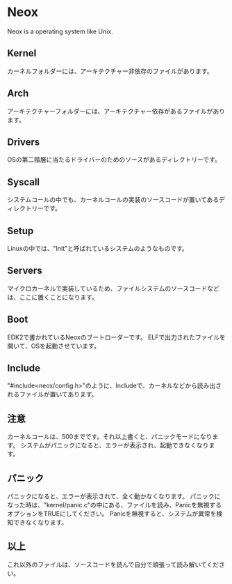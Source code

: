 # Neox

Neox is a operating system like Unix.

## Kernel

カーネルフォルダーには、アーキテクチャー非依存のファイルがあります。

## Arch

アーキテクチャーフォルダーには、アーキテクチャー依存があるファイルがあります。

## Drivers

OSの第二階層に当たるドライバーのためのソースがあるディレクトリーです。

## Syscall

システムコールの中でも、カーネルコールの実装のソースコードが置いてあるディレクトリーです。

## Setup

Linuxの中では、"Init"と呼ばれているシステムのようなものです。

## Servers

マイクロカーネルで実装しているため、ファイルシステムのソースコードなどは、ここに置くことになります。

## Boot

EDK2で書かれているNeoxのブートローダーです。
ELFで出力されたファイルを開いて、OSを起動させています。

## Include

"#include<neox/config.h>"のように、Includeで、カーネルなどから読み出されるファイルが置いてあります。

## 注意

カーネルコールは、500までです。それ以上書くと、パニックモードになります。
システムがパニックになると、エラーが表示され、起動できなくなります。

## パニック

パニックになると、エラーが表示されて、全く動かなくなります。
パニックになった時は、"kernel/panic.c"の中にある、ファイルを読み、Panicを無視するオプションをTRUEにしてください。
Panicを無視すると、システムが異常を検知できなくなります。

## 以上

これ以外のファイルは、ソースコードを読んで自分で頑張って読み解いてください。
